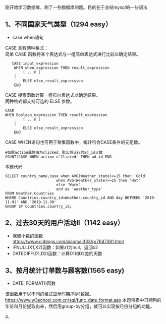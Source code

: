 刚开始学习数据库，刷了一些数据库的题。目的在于总结mysql的一些语法<br>

1、不同国家天气类型（1294 easy）
---
* case when语句<br>

CASE 具有两种格式：<br>
简单 CASE 函数将某个表达式与一组简单表达式进行比较以确定结果。<br>
```
   CASE input_expression
    WHEN when_expression THEN result_expression
        [ ...n ]
    [
        ELSE else_result_expression
    END
```
CASE 搜索函数计算一组布尔表达式以确定结果。<br>
两种格式都支持可选的 ELSE 参数。<br>
```
CASE   
WHEN Boolean_expression THEN result_expression
        [ ...n ]
    [
        ELSE else_result_expression
    END
```
CASE WHEN语句也可用于聚集函数中，统计符合CASE条件的元组数。<br>
```
#如果action属性值为clicked，那么将该行的ad_id计数
COUNT(CASE WHEN action ='Clicked' THEN ad_id END
```
本题代码<br>
```
SELECT country_name,case when AVG(Weather_state)<=15 then 'Cold'
                       when AVG(Weather_state)>=25 then 'Hot'
                       else 'Warm'
                       end as 'weather_type'
FROM Weather,Countries
WHERE Countries.country_id=Weather.country_id AND day BETWEEN '2019-11-01' AND '2019-11-30'
GROUP BY Countries.country_id;
```
2、过去30天的用户活动II（1142 easy）
---
* 保留小数的函数<br>
https://www.cnblogs.com/xiaomai333/p/7647381.html <br>
* IFNULL(X1,X2)函数：如果x1为null，返回x2<br>
* DATEDIFF(D1,D2)函数：计算D1和D2差的天数<br>

3、按月统计订单数与顾客数(1565 easy)<br>
---
* DATE_FORMAT()函数<br>

该函数用于以不同的格式显示时期/时间数据。<br>
https://www.w3school.com.cn/sql/func_date_format.asp
本题将表中日期列的年份和月份提取出来，然后用group-by分组，就可以实现按月份分组的功能。<br>

4、









